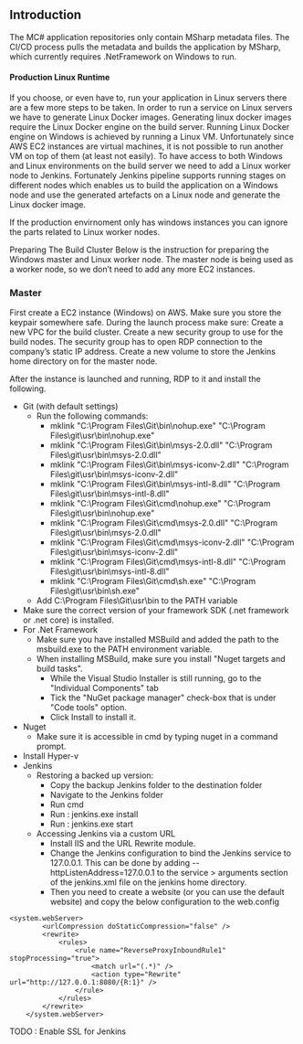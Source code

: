 ## Introduction

The MC# application repositories only contain MSharp metadata files. The CI/CD process pulls the metadata and builds the application by MSharp, which currently requires .NetFramework on Windows to run. 

#### Production Linux Runtime
If you choose, or even have to, run your application in Linux servers there are a few more steps to be taken. In order to run a service on Linux servers we have to generate Linux Docker images. Generating linux docker images require the Linux Docker engine on the build server. 
Running Linux Docker engine on Windows is achieved by running a Linux VM. Unfortunately since AWS EC2 instances are virtual machines, it is not possible to run another VM on top of them (at least not easily). 
To have access to both Windows and Linux environments on the build server we need to add a Linux worker node to Jenkins. Fortunately Jenkins pipeline supports running stages on different nodes which enables us to build the application on a Windows node and use the generated artefacts on a Linux node and generate the Linux docker image.

If the production envirnoment only has windows instances you can ignore the parts related to Linux worker nodes.

Preparing The Build Cluster
Below is the instruction for preparing the Windows master and Linux worker node. The master node is being used as a worker node, so we don’t need to add any more EC2 instances.


### Master
First create a EC2 instance (Windows) on AWS. Make sure you store the keypair somewhere safe. 
During the launch process make sure:
Create a new VPC for the build cluster.
Create a new security group to use for the build nodes.
The security group has to open RDP connection to the company’s static IP address.
Create a new volume to store the Jenkins home directory on for the master node.


After the instance is launched and running, RDP to it and install the following.
- Git (with default settings)
   - Run the following commands:
     - mklink "C:\Program Files\Git\bin\nohup.exe" "C:\Program Files\git\usr\bin\nohup.exe"
     - mklink "C:\Program Files\Git\bin\msys-2.0.dll" "C:\Program Files\git\usr\bin\msys-2.0.dll"
     - mklink "C:\Program Files\Git\bin\msys-iconv-2.dll" "C:\Program Files\git\usr\bin\msys-iconv-2.dll"
     - mklink "C:\Program Files\Git\bin\msys-intl-8.dll" "C:\Program Files\git\usr\bin\msys-intl-8.dll"
     - mklink "C:\Program Files\Git\cmd\nohup.exe" "C:\Program Files\git\usr\bin\nohup.exe"
     - mklink "C:\Program Files\Git\cmd\msys-2.0.dll" "C:\Program Files\git\usr\bin\msys-2.0.dll"
     - mklink "C:\Program Files\Git\cmd\msys-iconv-2.dll" "C:\Program Files\git\usr\bin\msys-iconv-2.dll"
     - mklink "C:\Program Files\Git\cmd\msys-intl-8.dll" "C:\Program Files\git\usr\bin\msys-intl-8.dll"
     - mklink "C:\Program Files\Git\cmd\sh.exe" "C:\Program Files\git\usr\bin\sh.exe"
   - Add C:\Program Files\Git\usr\bin to the PATH variable  
- Make sure the correct version of your framework SDK (.net framework or .net core) is installed.
- For .Net Framework
   - Make sure you have installed MSBuild and added the path to the msbuild.exe to the PATH environment variable.
   - When installing MSBuild, make sure you install "Nuget targets and build tasks". 
      - While the Visual Studio Installer is still running, go to the "Individual Components" tab
      - Tick the "NuGet package manager" check-box that is under "Code tools" option.
      - Click Install to install it.
- Nuget
   - Make sure it is accessible in cmd by typing nuget in a command prompt.
- Install Hyper-v
- Jenkins 
   - Restoring a backed up version:
     - Copy the backup Jenkins folder to the destination folder
     - Navigate to the Jenkins folder
     - Run cmd
     - Run : jenkins.exe install
     - Run : jenkins.exe start
   - Accessing Jenkins via a custom URL
     - Install IIS and the URL Rewrite module.
     - Change the Jenkins configuration to bind the Jenkins service to 127.0.0.1. This can be done by adding --httpListenAddress=127.0.0.1 to the service  > arguments section of the jenkins.xml file on the jenkins home directory.
     - Then you need to create a website (or you can use the default website) and copy the below configuration to the web.config 
```
<system.webServer>
        <urlCompression doStaticCompression="false" />
        <rewrite>
            <rules>
                <rule name="ReverseProxyInboundRule1" stopProcessing="true">
                    <match url="(.*)" />
                    <action type="Rewrite" url="http://127.0.0.1:8080/{R:1}" />
                </rule>
            </rules>
        </rewrite>
    </system.webServer>
```
TODO : Enable SSL for Jenkins
